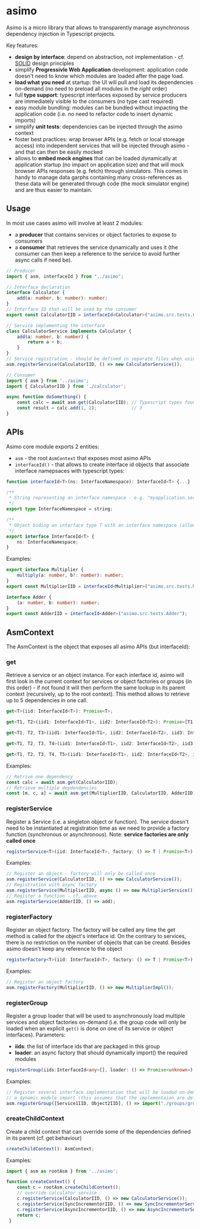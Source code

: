 # asimo

Asimo is a micro library that allows to transparently manage asynchronous dependency injection in Typescript projects.

Key features:
- **design by interface**: depend on abstraction, not implementation - cf. [SOLID] design principles
- simplify **Progressivle Web Application** development: application code doesn't need to know which modules are loaded
after the page load.
- **load what you need** at startup: the UI will pull and load its dependencies on-demand (no need to preload all modules in the *right* order)
- full **type support**: typescript interfaces exposed by service producers are immediately visible to the consumers
(no type cast required)
- easy module bundling: modules can be bundled without impacting the application code (i.e. no need to refactor code to insert dynamic imports)
- simplify **unit tests**: dependencies can be injected through the asimo context
- foster best practices: wrap browser APIs (e.g. fetch or local storeage access) into independent services that will be injected through asimo - and that can then be easily mocked
- allows to **embed mock engines** that can be loaded dynamically at application startup (no impact on application size)
and that will mock browser APIs responses (e.g. fetch) through simulators. This comes in handy to manage data
garphs containing many cross-references as these data will be generated through code (the mock simulator engine) and are thus easier to maintain.


[SOLID]: https://en.wikipedia.org/wiki/SOLID

## Usage

In most use cases asimo will involve at least 2 modules:
- a **producer** that contains services or object factories to expose to consumers
- a **consumer** that retrieves the service dynamically and uses it (the consumer can then keep a reference to the
service to avoid further async calls if need be).

```typescript
// Producer
import { asm, interfaceId } from "../asimo";

// Interface declaration
interface Calculator {
    add(a: number, b: number): number;
}
// Interface ID that will be used by the consumer
export const CalculatorIID = interfaceId<Calculator>("asimo.src.tests.Calculator");

// Service implementing the interface
class CalculatorService implements Calculator {
    add(a: number, b: number) {
        return a + b;
    }
}
// Service registration - should be defined in separate files when using packagers that don't support tree-shaking
asm.registerService(CalculatorIID, () => new CalculatorService());

```

```typescript
// Consumer
import { asm } from '../asimo';
import { CalculatorIID } from './calculator';

async function doSomething() {
    const calc = await asm.get(CalculatorIID); // Typescript types found -> calc is of type Calculator
    const result = calc.add(1, 2);             // 3
}
```

## APIs

Asimo core module exports 2 entities:
- ```asm``` - the root ```AsmContext``` that exposes most asimo APIs
- ```interfaceId()``` - that allows to create interface id objects that associate interface namepsaces with typescript types:

```typescript
function interfaceId<T>(ns: InterfaceNamespace): InterfaceId<T> {...}

/**
 * String representing an interface namespace - e.g. "myapplication.services.Settings"
 */
export type InterfaceNamespace = string;

/**
 * Object biding an interface type T with an interface namespace (allows to get typescript validation)
 */
export interface InterfaceId<T> {
    ns: InterfaceNamespace;
}
```

Examples:
```typescript
export interface Multiplier {
    multiply(a: number, b?: number): number;
}
export const MultiplierIID = interfaceId<Multiplier>("asimo.src.tests.Multiplier");

interface Adder {
    (a: number, b: number): number;
}
export const AdderIID = interfaceId<Adder>("asimo.src.tests.Adder");
```

## AsmContext

The AsmContext is the object that exposes all asimo APIs (but interfaceId):


### get

Retrieve a service or an object instance. For each interface id, asimo will first look in the current
context for services or object factories or groups (in this order) - if not found
it will then perform the same lookup in its parent context (recursively, up to the root context).
This method allows to retrieve up to 5 dependencies in one call.

```typescript
get<T>(iid: InterfaceId<T>): Promise<T>;

get<T1, T2>(iid1: InterfaceId<T1>, iid2: InterfaceId<T2>): Promise<[T1, T2]>;

get<T1, T2, T3>(iid1: InterfaceId<T1>, iid2: InterfaceId<T2>, iid3: InterfaceId<T3>): Promise<[T1, T2, T3]>;

get<T1, T2, T3, T4>(iid1: InterfaceId<T1>, iid2: InterfaceId<T2>, iid3: InterfaceId<T3>, iid4: InterfaceId<T4>)Promise<[T1, T2, T3, T4]>;

get<T1, T2, T3, T4, T5>(iid1: InterfaceId<T1>, iid2: InterfaceId<T2>, iid3: InterfaceId<T3>, iid4InterfaceId<T4>, iid5: InterfaceId<T5>): Promise<[T1, T2, T3, T4, T5]>;
```
Examples:
```typescript
// Retrive one dependency
const calc = await asm.get(CalculatorIID);
// Retrieve multiple depdendencies
const [m, c, a] = await asm.get(MultiplierIID, CalculatorIID, AdderIID);
```

### registerService

Register a Service (i.e. a singleton object or function). The service doesn't need to be instantiated at registration time as we need to provide a factory function (synchronous or asynchronous). Note: **service factories are only called once**

```typescript
registerService<T>(iid: InterfaceId<T>, factory: () => T | Promise<T>): void;
```
Examples:
```typescript
// Register an object - factory will only be called once
asm.registerService(CalculatorIID, () => new CalculatorService());
// Registration with async factory
asm.registerService(MultiplierIID, async () => new MultiplierService());
// Register a function - cf. above
asm.registerService(AdderIID, () => add);
```


### registerFactory

Register an object factory. The factory will be called any time the get method is called
for the object's interface id. On the contrary to services, there is no restriction on the number
of objects that can be creatd. Besides asimo doesn't keep any reference to the object

```typescript
registerFactory<T>(iid: InterfaceId<T>, factory: () => T | Promise<T>): void;
```
Examples:
```typescript
// Register an object factory
asm.registerFactory(MultiplierIID, () => new MultiplierImpl());
```


### registerGroup

Register a group loader that will be used to asynchronously load multiple
services and object factories on-demand (i.e. the group code will only be loaded when
an explicit ```get()``` is done on one of its service or object interfaces). Parameters:
- **iids**: the list of interface ids that are packaged in this group
- **loader**: an async factory that should dynamically import() the required modules

```typescript
registerGroup(iids:InterfaceId<any>[], loader: () => Promise<unknown>): void;
```
Examples:
```typescript
// Register several interface implementation that will be loaded on-demand through
// a dynamic module import (this assumes that the implementaion are defined in the module)
asm.registerGroup([Service1IID, Object2IID], () => import("./groups/groupA"));
```

### createChildContext

Create a child context that can override some of the dependencies defined in its parent (cf. get behaviour)

```typescript
createChildContext(): AsmContext;
```
Examples:
```typescript
import { asm as rootAsm } from '../asimo';

function createContext() {
    const c = rootAsm.createChildContext();
    // override calculator service
    c.registerService(CalculatorIID, () => new CalculatorService());
    c.registerService(SyncIncrementorIID, () => new SyncIncrementorService());
    c.registerService(AsyncIncrementorIID, () => new AsyncIncrementorService());
    return c;
 }
```

